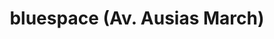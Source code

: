 ---
title: "bluespace (Av. Ausias March)"
url: /alfafar/bluespace-av-ausias-march/
shop: alquiler
---